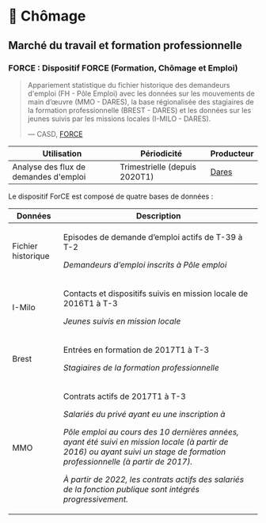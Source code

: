 # 📝 Chômage

## Marché du travail et formation professionnelle

### FORCE : Dispositif FORCE (Formation, Chômage et Emploi)

> Appariement statistique du fichier historique des demandeurs d'emploi (FH - Pôle Emploi) avec les données sur les mouvements de main d’œuvre (MMO - DARES), la base régionalisée des stagiaires de la formation professionnelle (BREST - DARES) et les données sur les jeunes suivis par les missions locales (I-MILO - DARES).
>
> — CASD, [FORCE](https://www.casd.eu/source/dispositif-force-formation-chomage-et-emploi-2/)

| Utilisation                           | Périodicité                   | Producteur                                                                    |
| ------------------------------------- | ----------------------------- | ----------------------------------------------------------------------------- |
| Analyse des flux de demandes d'emploi | Trimestrielle (depuis 2020T1) | [Dares](https://dares.travail-emploi.gouv.fr/enquete-source/dispositif-force) |

Le dispositif ForCE est composé de quatre bases de données :

| Données            | Description                                                                                                                                                                                                                                                                                                                                                                                                            |
| ------------------ | ---------------------------------------------------------------------------------------------------------------------------------------------------------------------------------------------------------------------------------------------------------------------------------------------------------------------------------------------------------------------------------------------------------------------- |
| Fichier historique | <p>Episodes de demande d’emploi actifs de T-39 à T-2</p><p><em>Demandeurs d’emploi inscrits à Pôle emploi</em></p>                                                                                                                                                                                                                                                                                                     |
| I-Milo             | <p>Contacts et dispositifs suivis en mission locale de 2016T1 à T-3</p><p><em>Jeunes suivis en mission locale</em></p>                                                                                                                                                                                                                                                                                                 |
| Brest              | <p>Entrées en formation de 2017T1 à T-3</p><p><em>Stagiaires de la formation professionnelle</em></p>                                                                                                                                                                                                                                                                                                                  |
| MMO                | <p>Contrats actifs de 2017T1 à T-3</p><p><em>Salariés du privé ayant eu une inscription à</em></p><p><em>Pôle emploi au cours des 10 dernières années, ayant été suivi en mission locale (à partir de 2016) ou ayant suivi un stage de formation professionnelle (à partir de 2017).</em></p><p><em>À partir de 2022, les contrats actifs des salariés de la fonction publique sont intégrés progressivement.</em></p> |
